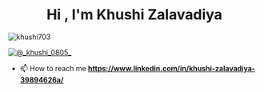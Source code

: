 <h1 align="center">Hi , I'm Khushi Zalavadiya </h1>


<p align="left"> <img src="https://komarev.com/ghpvc/?username=khushi703&label=Profile%20views&color=0e75b6&style=flat" alt="khushi703" /> </p>

<p align="left"> <a href="https://twitter.com/@_khushi_0805_" target="blank"><img src="https://img.shields.io/twitter/follow/@_khushi_0805_?logo=twitter&style=for-the-badge" alt="@_khushi_0805_" /></a> </p>

- 📫 How to reach me **https://www.linkedin.com/in/khushi-zalavadiya-39894626a/**



